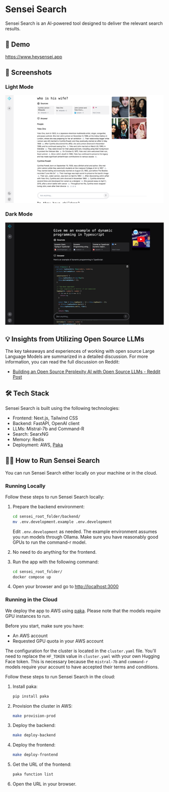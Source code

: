 # Sensei Search

Sensei Search is an AI-powered tool designed to deliver the relevant search results.

## 🎥 Demo
https://www.heysensei.app

## 📸 Screenshots


### Light Mode
<div align="center">
  <img src="./docs/lennon.png" alt="Screenshot - Lennon" max-width="600">
</div>

### Dark Mode
<div align="center">
  <img src="./docs/programming.png" alt="Screenshot - Programming" max-width="600">
</div>


## 💡 Insights from Utilizing Open Source LLMs

The key takeaways and experiences of working with open source Large Language Models are summarized in a detailed discussion. For more information, you can read the full discussion on Reddit:

- [Building an Open Source Perplexity AI with Open Source LLMs - Reddit Post](https://www.reddit.com/r/LocalLLaMA/comments/1dj7mkq/building_an_open_source_perplexity_ai_with_open/)

## 🛠️ Tech Stack
Sensei Search is built using the following technologies:

- Frontend: Next.js, Tailwind CSS
- Backend: FastAPI, OpenAI client
- LLMs: Mistral-7b and Command-R
- Search: SearxNG
- Memory: Redis
- Deployment: AWS, [Paka](https://github.com/jjleng/paka)

## 🏃‍♂️ How to Run Sensei Search

You can run Sensei Search either locally on your machine or in the cloud.

### Running Locally

Follow these steps to run Sensei Search locally:

1. Prepare the backend environment:
    ```bash
    cd sensei_root_folder/backend/
    mv .env.development.example .env.development
    ```
    Edit `.env.development` as needed. The example environment assumes you run models through Ollama. Make sure you have reasonably good GPUs to run the command-r model.

2. No need to do anything for the frontend.

3. Run the app with the following command:
    ```bash
    cd sensei_root_folder/
    docker compose up
    ```

4. Open your browser and go to [http://localhost:3000](http://localhost:3000)

### Running in the Cloud

We deploy the app to AWS using [paka](https://github.com/jjleng/paka). Please note that the models require GPU instances to run.

Before you start, make sure you have:

- An AWS account
- Requested GPU quota in your AWS account

The configuration for the cluster is located in the `cluster.yaml` file. You'll need to replace the `HF_TOKEN` value in `cluster.yaml` with your own Hugging Face token. This is necessary because the `mistral-7b` and `command-r` models require your account to have accepted their terms and conditions.

Follow these steps to run Sensei Search in the cloud:

1. Install paka:
    ```bash
    pip install paka
    ```

2. Provision the cluster in AWS:
    ```bash
    make provision-prod
    ```

3. Deploy the backend:
    ```bash
    make deploy-backend
    ```

4. Deploy the frontend:
    ```bash
    make deploy-frontend
    ```

5. Get the URL of the frontend:
    ```bash
    paka function list
    ```

6. Open the URL in your browser.
